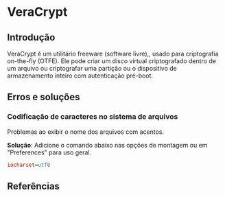 # VeraCrypt

## Introdução

VeraCrypt é um utilitário freeware (software livre),, usado para criptografia on-the-fly (OTFE). Ele pode criar um disco virtual criptografado dentro de um arquivo ou criptografar uma partição ou o dispositivo de armazenamento inteiro com autenticação pré-boot.

## Erros e soluções

### Codificação de caracteres no sistema de arquivos

Problemas ao exibir o nome dos arquivos com acentos.

**Solução**: Adicione o comando abaixo nas opções de montagem ou em "Preferences" para uso geral.

```ini
iocharset=utf8
```

## Referências
